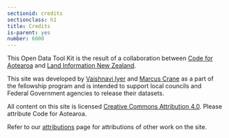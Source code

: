 ```yaml
---
sectionid: credits
sectionclass: h1
title: Credits
is-parent: yes
number: 6000
---
```


This Open Data Tool Kit is the result of a collaboration between [Code for Aotearoa](http://www.codeforaotearoa.org/) and [Land Information New Zealand](http://www.linz.govt.nz/).

This site was developed by [Vaishnavi Iyer](https://twitter.com/vaishnavi_i_26) and [Marcus Crane](https://twitter.com/ethernetsalad) as a part of the fellowship program and is intended to support local councils and Federal Government agencies to release their datasets.

All content on this site is licensed [Creative Commons Attribution 4.0](https://creativecommons.org/licenses/by/4.0/). Please attribute Code for Aotearoa.

Refer to our [attributions](/attributions) page for attributions of other work on the site.
